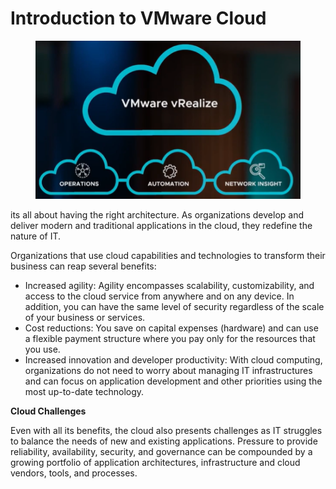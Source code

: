 # Introduction to VMware Cloud

<figure><img src="../../.gitbook/assets/vmware1.PNG" alt=""><figcaption></figcaption></figure>

its all about having the right architecture. As organizations develop and deliver modern and traditional applications in the cloud, they redefine the nature of IT.

Organizations that use cloud capabilities and technologies to transform their business can reap several benefits:

* Increased agility: Agility encompasses scalability, customizability, and access to the cloud service from anywhere and on any device. In addition, you can have the same level of security regardless of the scale of your business or services.
* Cost reductions: You save on capital expenses (hardware) and can use a flexible payment structure where you pay only for the resources that you use.
* Increased innovation and developer productivity: With cloud computing, organizations do not need to worry about managing IT infrastructures and can focus on application development and other priorities using the most up-to-date technology.

**Cloud Challenges**

Even with all its benefits, the cloud also presents challenges as IT struggles to balance the needs of new and existing applications. Pressure to provide reliability, availability, security, and governance can be compounded by a growing portfolio of application architectures, infrastructure and cloud vendors, tools, and processes.
